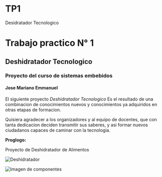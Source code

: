 # TP1
Desidratador Tecnologico
# Trabajo practico N° 1
## Deshidratador Tecnologico
### Proyecto del curso de sistemas embebidos
#### Jose Mariano Emmanuel





  El siguiente proyecto *Deshidratador Tecnologico* Es el resultado de una combinacion de conocimientos nuevos y conocimientos ya adquiridos en otras etapas de formacion. 

  Quisiera agradecer a los organizadores y al equipo de docentes, que con tanta dedicacion deciden transmitir sus saberes, y asi formar nuevos ciudadanos capaces de caminar con la tecnologia. 

  **Proglogo:**

  Proyecto de Deshidratador de Alimentos 



  ![Deshidratador](Imagen_2.jpg)

  ![Imagen de componentes](imagen1.png "Imagen")
